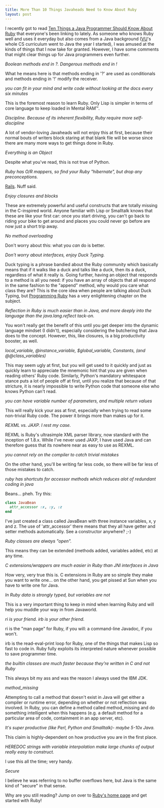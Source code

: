 ```yaml
--- 
title: More Than 10 Things Javaheads Need to Know About Ruby
layout: post
---
```

I recently got to read [Ten Things a Java Programmer Should Know About Ruby](http://jimweirich.tadalist.com/lists/public/14055) that everyone's been linking to lately. As someone who knows Ruby well and uses it everyday but also comes from a Java background ([VU](http://www.villanova.edu/)'s whole CS curriculum went to Java the year I started), I was amused at the kinds of things that I now take for granted. However, I have some comments that might clear things up for Java programmers even further.

_Boolean methods end in ?. Dangerous methods end in !_

What he means here is that methods ending in '?' are used as conditionals and methods ending in '!' modify the receiver.

_you can fit in your mind and write code without looking at the docs every six minutes_

This is the foremost reason to learn Ruby. Only Lisp is simpler in terms of core language to keep loaded in Mental RAM&trade;.

_Discipline. Because of its inherent flexibility, Ruby require more self-discipline_

A lot of vendor-loving Javaheads will not enjoy this at first, because their normal bouts of writers block staring at that blank file will be worse since there are many more ways to get things done in Ruby.

_Everything is an Object_

Despite what you've read, this is not true of Python.

_Ruby has O/R mappers, so find your Ruby "hibernate", but drop any preconceptions._

[Rails](http://www.rubyonrails.com). Nuff said.

_Enjoy closures and blocks_

These are extremely powerful and useful constructs that are totally missing in the C-inspired world. Anyone familiar with Lisp or Smalltalk knows that these are like your first car: once you start driving, you can't go back to riding your bike to get around and places you could never go before are now just a short trip away.

_No method overloading_

Don't worry about this: what you _can_ do is better.

_Don't worry about interfaces, enjoy Duck Typing._

Duck typing is a phrase bandied about the Ruby community which basically means that if it walks like a duck and talks like a duck, then its a duck, regardless of what it really is. Going further, having an object that responds to a method is all you need: if you have an array of objects that all respond in the same fashion to the "append" method, why would you care what class they are? This is the core idea when people are talking about Duck Typing, but [Programming Ruby](http://pragmaticprogrammer.com/titles/ruby/index.html) has a very enlightening chapter on the subject.

_Reflection in Ruby is much easier than in Java, and more deeply into the language than the java.lang.reflect tack-on._

You won't really get the benefit of this until you get deeper into the dynamic language mindset (I didn't), especially considering the butchering that Java does to the concept. However, this, like closures, is a big productivity booster, as well.

_local_variable, @instance_variable, $global_variable, Constants, (and @@class_variables)_

This may seem ugly at first, but you will get used to it quickly and just as quickly learn to appreciate the mnemonic hint that you are given when reading others' Ruby code. Similarly, Python's mandatory whitespace stance puts a lot of people off at first, until you realize that because of that stricture, it is nearly impossible to write Python code that someone else who knows Python can't read.

_you can have variable number of parameters, and multiple return values_

This will really kick your ass at first, especially when trying to read some non-trivial Ruby code. The power it brings more than makes up for it.

_REXML vs. JAXP. I rest my case._

REXML is Ruby's ultrasimple XML parser library, now standard with the inception of 1.8.x. While I've never used JAXP, I have used Java and can therefore guess that its nowhere near as easy to use as REXML.

_you cannot rely on the compiler to catch trivial mistakes_

On the other hand, you'll be writing far less code, so there will be far less of those mistakes to catch.

_ruby has shortcuts for accessor methods which reduces alot of redundant coding in java_

Beans... pheh. Try this:

``` ruby
class JavaBean
  attr_accessor :x, :y, :z
end
```

I've just created a class called JavaBean with three instance variables, x, y and z. The use of 'attr_accessor' there means that they all have getter and setter methods automatically. See a constructor anywhere? ;-)

_Ruby classes are always "open"._

This means they can be extended (methods added, variables added, etc) at any time.

_C extensions/wrappers are *much* easier in Ruby than JNI interfaces in Java_

How very, very true this is. C extensions in Ruby are so simple they make you want to write one... on the other hand, you get pissed at Sun when you have to write one for Java.

_In Ruby data is strongly typed, but variables are *not*_

This is a very important thing to keep in mind when learning Ruby and will help you muddle your way in from Javaworld.

_ri is your friend. irb is your other friend._

ri is the "man page" for Ruby, if you will: a command-line Javadoc, if you won't.

irb is the read-eval-print loop for Ruby, one of the things that makes Lisp so fast to code in. Ruby fully exploits its interpreted nature whenever possible to save programmer time.

_the builtin classes are much faster because they're written in C and not Ruby_

This always bit my ass and was the reason I always used the IBM JDK.

_method_missing_

Attempting to call a method that doesn't exist in Java will get either a compiler or runtime error, depending on whether or not reflection was involved. In Ruby, you can define a method called method_missing and do something intelligent when this happens (e.g. a default method for a particular area of code, containment in an app server, etc).

_It's super productive (like Perl, Python and Smalltalk)- maybe 5-10x Java._

This claim is highly-dependent on how productive you are in the first place.

_HEREDOC strings with variable interpolation make large chunks of output really easy to construct._

I use this all the time; very handy.

_Secure_

I believe he was referring to no buffer overflows here, but Java is the same kind of "secure" in that sense.

Why are you still reading? Jump on over to [Ruby's home page](http://www.ruby-lang.org/) and get started with Ruby!
